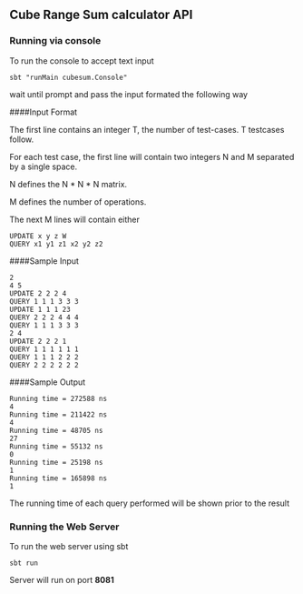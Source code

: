## Cube Range Sum calculator API


### Running via console

To run the console to accept text input

```
sbt "runMain cubesum.Console"
```

wait until prompt and pass the input formated the following way

####Input Format 

The first line contains an integer T, the number of test-cases. T testcases follow. 

For each test case, the first line will contain two integers N and M separated by a single space. 

N defines the N * N * N matrix. 

M defines the number of operations. 

The next M lines will contain either

```
UPDATE x y z W
QUERY x1 y1 z1 x2 y2 z2 
```

####Sample Input

```
2
4 5
UPDATE 2 2 2 4
QUERY 1 1 1 3 3 3
UPDATE 1 1 1 23
QUERY 2 2 2 4 4 4
QUERY 1 1 1 3 3 3
2 4
UPDATE 2 2 2 1
QUERY 1 1 1 1 1 1
QUERY 1 1 1 2 2 2
QUERY 2 2 2 2 2 2

```

####Sample Output

```
Running time = 272588 ns
4
Running time = 211422 ns
4
Running time = 48705 ns
27
Running time = 55132 ns
0
Running time = 25198 ns
1
Running time = 165898 ns
1
```

The running time of each query performed will be shown prior to the result

### Running the Web Server

To run the web server using sbt

```
sbt run
```

Server will run on port **8081**
